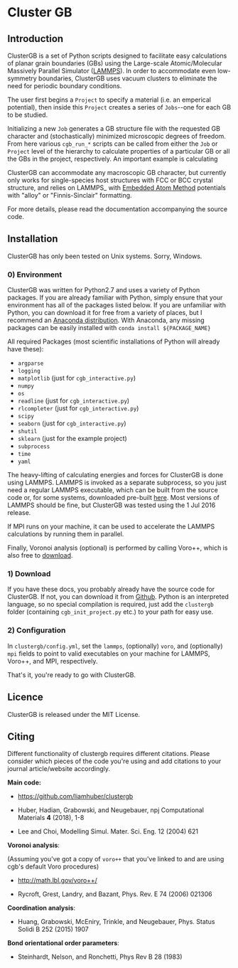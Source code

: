 # Cluster GB

## Introduction

ClusterGB is a set of Python scripts designed to facilitate easy calculations of planar grain boundaries (GBs) using the Large-scale Atomic/Molecular Massively Parallel Simulator ([LAMMPS](http://lammps.sandia.gov)). In order to accommodate even low-symmetry boundaries, ClusterGB uses vacuum clusters to eliminate the need for periodic boundary conditions.

The user first begins a `Project` to specify a material (i.e. an emperical potential), then inside this `Project` creates a series of `Jobs`--one for each GB to be studied.

Initializing a new `Job` generates a GB structure file with the requested GB character and
(stochastically) minimized microscopic degrees of freedom. From here various `cgb_run_*` scripts can be called from either the `Job` or `Project` level of the hierarchy to calculate properties of a particular GB or all the GBs in the project, respectively. An important example is calculating

ClusterGB can accommodate any macroscopic GB character, but currently only works for single-species host structures with FCC or BCC crystal structure, and relies on LAMMPS_ with
[Embedded Atom Method](http://lammps.sandia.gov/doc/pair_eam.html) potentials with "alloy" or "Finnis-Sinclair"
formatting.

For more details, please read the documentation accompanying the source code.

## Installation

ClusterGB has only been tested on Unix systems. Sorry, Windows.

### 0) Environment

ClusterGB was written for Python2.7 and uses a variety of Python packages. If you are already familiar with Python, simply ensure that your environment has all of the packages listed below. If you are unfamiliar with Python, you can download it for free from a variety of places, but I recommend an [Anaconda distribution](https://conda.io/docs/user-guide/install/index.html). With Anaconda, any missing packages can be easily installed with `conda install ${PACKAGE_NAME}`

All required Packages (most scientific installations of Python will already have these):

* `argparse`
* `logging`
* `matplotlib` (just for `cgb_interactive.py`)
* `numpy`
* `os`
* `readline` (just for `cgb_interactive.py`)
* `rlcompleter` (just for `cgb_interactive.py`)
* `scipy`
* `seaborn` (just for `cgb_interactive.py`)
* `shutil`
* `sklearn` (just for the example project)
* `subprocess`
* `time`
* `yaml`

The heavy-lifting of calculating energies and forces for ClusterGB is done using LAMMPS. LAMMPS is invoked as a separate subprocess, so you just need a regular LAMMPS executable, which can be built from the source code or, for some systems, downloaded pre-built [here](http://lammps.sandia.gov/download.html). Most versions of LAMMPS should be fine, but ClusterGB was tested using the 1 Jul 2016 release.

If MPI runs on your machine, it can be used to accelerate the LAMMPS calculations by running them in parallel.

Finally, Voronoi analysis (optional) is performed by calling Voro++, which is also free to [download](http://math.lbl.gov/voro++/download/).

### 1) Download


If you have these docs, you probably already have the source code for ClusterGB. If not, you can download it from [Github](https://github.com/liamhuber/clustergb). Python is an interpreted language, so no special compilation is required, just add the `clustergb` folder (containing `cgb_init_project.py` etc.) to your path for easy use.


### 2) Configuration

In `clustergb/config.yml`, set the `lammps`, (optionally) `voro`, and (optionally) `mpi` fields to point to
valid executables on your machine for LAMMPS, Voro++, and MPI, respectively.

That's it, you're ready to go with ClusterGB.

## Licence

ClusterGB is released under the MIT License.

## Citing

Different functionality of clustergb requires different citations. Please consider which pieces of the code you're using and add citations to your journal article/website accordingly.

__Main code:__

* https://github.com/liamhuber/clustergb

* Huber, Hadian, Grabowski, and Neugebauer, npj Computational Materials **4** (2018), 1-8

* Lee and Choi, Modelling Simul. Mater. Sci. Eng. 12 (2004) 621

__Voronoi analysis__:

(Assuming you've got a copy of `voro++` that you've linked to and are using cgb's default Voro procedures)

* http://math.lbl.gov/voro++/

* Rycroft, Grest, Landry, and Bazant, Phys. Rev. E 74 (2006) 021306

__Coordination analysis__:

* Huang, Grabowski, McEniry, Trinkle, and Neugebauer, Phys. Status Solidi B 252 (2015) 1907

__Bond orientational order parameters__:

* Steinhardt, Nelson, and Ronchetti, Phys Rev B 28 (1983)
